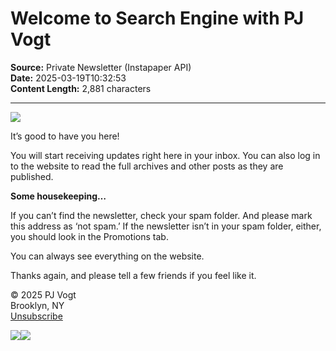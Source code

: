 # Welcome to Search Engine with PJ Vogt

**Source:** Private Newsletter (Instapaper API)  
**Date:** 2025-03-19T10:32:53  
**Content Length:** 2,881 characters

---

<div><img src="https://substackcdn.com/image/fetch/w_80,h_80,c_fill,f_auto,q_auto:good,fl_progressive:steep,g_auto/https%3A%2F%2Fsubstack-post-media.s3.amazonaws.com%2Fpublic%2Fimages%2F117bb4c6-2eaa-4a0f-b900-c2805aa563ab_1000x1000.png"><div><div><p>It’s good to have you here!</p><p>You will start receiving updates right here in your inbox. You can also log in to the website to read the full archives and other posts as they are published.</p><p><strong>Some housekeeping…</strong></p><p>If you can’t find the newsletter, check your spam folder. And please mark this address as ‘not spam.’ If the newsletter isn’t in your spam folder, either, you should look in the Promotions tab.</p><p>You can always see everything on the website.</p><p>Thanks again, and please tell a few friends if you feel like it.</p></div></div><div><div><p>© 2025 <span>PJ Vogt</span><br>Brooklyn, NY <br><a href="https://email.mg2.substack.com/c/eJxUksuOokAUhp8GdpKiLlwWLDrazJQRHMf7bEjd1AIKaCh09Okntpmke3tOzp__-3IEs-rc9vfk1Cs1ualatEa5MsHSj0jkqsQPMcSAkIC4yjBdF2fVqJ5ZJQtmv2x9GLiXhEghwtMJkTDiDAcxjBEBnAnkSywkR65OIIAEID_2QwQx8pDHIl-AOMahjEMcM-wZ1QZhhWsHA3OG3jDywTJReaI1rh6KZ9Nnk8T2o3Lr5GJtNzjozYGpA9OuvLZn--3IgSkTVreNA1OpB8ZrVXwmOCi1baUaB83Ufe4LuLsfYF3Rsn0sZ28wLyleTOc3jnLwmnej3P8dFtN5dzys9LJ8R_mMgmy29fNyO1Czw2JKg2wjUPaoQLbZwnx90-yQP2jZavFzpxeb7SMrV3C5pgNtcv-oaUDN707AVPMfu9OfvX9h-5s-rTwkF2ay_nVb85BklF0gH67UYspn7yDbHC2YEDJ-fESjwW438kK0xoyNtvdCNU9G-RLUjbzWgj35Cy0TgiAOYrdP_htyMKguzKj60-8wctkappvkJdK13z9jHFT_jEERCAIYudcE_gsAAP__xg2-Tg"><span>Unsubscribe</span></a></p></div><p><a href="https://email.mg2.substack.com/c/eJxUkUGO5CAMRU8Du0QJEAILFiO16hqRAVeKqQARMT3q24-qWiP1bLz5T_azfgDCvbYvd2-Iwx88Qs3Io1NxNovh6OZVCTUti144ZkjHtmPBBoRxA_qRzkLzhxN4l0YBzou-61lb8GCNVUZYK2WYPE9OTGKZ5GznVQolRzmCmcNkrVqjXZUFNWasen2qg6kp72K8ur8IwnMMNfN0bS_Tl4mj1pEf7kF0Xkz-YuLGxO0nzcQNzvN7DhfVhkPDmBoGYvLWKW8B8glpL0x-vJgM7YmUys6Efse1EBZi8uN9cbjXStgG34lq4Wf3W6g595Loa8MC_sD4bXV2f6QAlGrZUnSLFEpb3tw_O6am5wMyHu-nru5jzZCKO39_1p04_V9Hv7C91kgzaS0M_3TibwAAAP__IlaSIQ"><img src="https://substackcdn.com/image/fetch/w_393%2Cc_limit%2Cf_auto%2Cq_auto:good%2Cfl_progressive:steep/https%3A%2F%2Fsubstack.com%2Fimg%2Femail%2Fgeneric-app-button%403x.png"></a><a href="https://email.mg2.substack.com/c/eJxskUuO3CAURVcDs7YwYGwPGERyagNZgMXn2UWKj4UfHfXuI1eno4qUIZercw_CGYS91A-9VYC3XxBdSUC9lr6fhomC7kfJJRsGNVBIJsR1hwzVIPjV4MttzxW9a2GVl7BZa5lgSrBp2wY_WefAbdLaiQbNGR-Y6Od-FFyKTnRm6h2bZzn6eZSzkV2CosaHjESytPPubPZE4x6dK4mGc71MLxONtQGN-o54nER8I_xG-O21fR3DnttBxK1hWs_SqgMilq8S4erKE_jQEhHLk_sndCUjZCRi2UpBqF-xSYcJeyZiMQ3LFmIE__a3csn9eG5-f7JetiR73E2C-GmmKhELn-NY6NHs6kpKLQf8WCEbG8F_vu5oNgZnMJS8Bq8HwaWaadX_hdKzWV-SCVkfP9_LjhT__dZ2Qr0wYmJK8Ym-a_47AAD__4MgrB0"><img src="https://substackcdn.com/image/fetch/w_405%2Cc_limit%2Cf_auto%2Cq_auto:good%2Cfl_progressive:steep/https%3A%2F%2Fsubstack.com%2Fimg%2Femail%2Fpublish-button%403x.png"></a></p></div></div>
